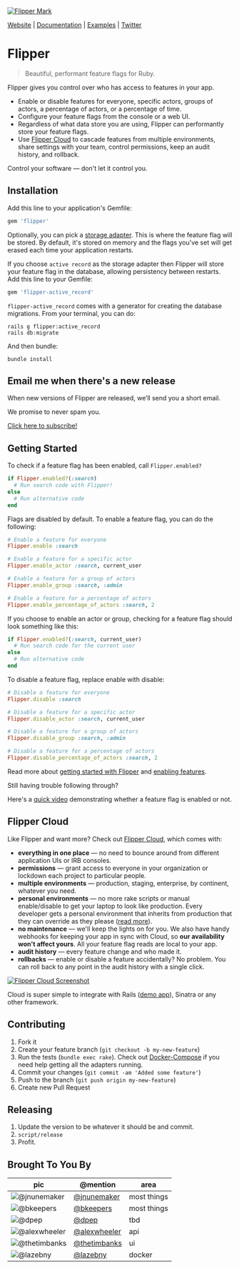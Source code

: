[![Flipper Mark](docs/images/banner.jpg)](https://www.flippercloud.io)

[Website](https://flippercloud.io) | [Documentation](https://flippercloud.io/docs) | [Examples](examples) | [Twitter](https://twitter.com/flipper_cloud)

# Flipper

> Beautiful, performant feature flags for Ruby.

Flipper gives you control over who has access to features in your app.

* Enable or disable features for everyone, specific actors, groups of actors, a percentage of actors, or a percentage of time.
* Configure your feature flags from the console or a web UI.
* Regardless of what data store you are using, Flipper can performantly store your feature flags.
* Use [Flipper Cloud](#flipper-cloud) to cascade features from multiple environments, share settings with your team, control permissions, keep an audit history, and rollback.

Control your software &mdash; don't let it control you.

## Installation

Add this line to your application's Gemfile:

```ruby
gem 'flipper'
```

Optionally, you can pick a [storage adapter](https://flippercloud.io/docs/adapters). This is where the feature flag will be stored. By default, it's stored on memory and the flags you've set will get erased each time your application restarts.

If you choose `active record` as the storage adapter then Flipper will store your feature flag in the database, allowing persistency between restarts. Add this line to your Gemfile:

```ruby
gem 'flipper-active_record'
```

`flipper-active_record` comes with a generator for creating the database migrations. From your terminal, you can do:

```shell
rails g flipper:active_record
rails db:migrate
```

And then bundle:

```shell
bundle install
```

## Email me when there's a new release

When new versions of Flipper are released, we’ll send you a short email.

We promise to never spam you.

[Click here to subscribe!](https://buttondown.email/flipper)

## Getting Started

To check if a feature flag has been enabled, call `Flipper.enabled?`

```ruby
if Flipper.enabled?(:search)
  # Run search code with Flipper!
else
  # Run alternative code
end
```

Flags are disabled by default. To enable a feature flag, you can do the following:

```ruby
# Enable a feature for everyone
Flipper.enable :search

# Enable a feature for a specific actor
Flipper.enable_actor :search, current_user

# Enable a feature for a group of actors
Flipper.enable_group :search, :admin

# Enable a feature for a percentage of actors
Flipper.enable_percentage_of_actors :search, 2
```

If you choose to enable an actor or group, checking for a feature flag should look something like this:

```ruby
if Flipper.enabled?(:search, current_user)
  # Run search code for the current user
else
  # Run alternative code
end
```

To disable a feature flag, replace enable with disable:

```ruby
# Disable a feature for everyone
Flipper.disable :search

# Disable a feature for a specific actor
Flipper.disable_actor :search, current_user

# Disable a feature for a group of actors
Flipper.disable_group :search, :admin

# Disable a feature for a percentage of actors
Flipper.disable_percentage_of_actors :search, 2
```

Read more about [getting started with Flipper](https://flippercloud.io/docs) and [enabling features](https://flippercloud.io/docs/features).

Still having trouble following through?

Here's a [quick video](https://replayable.io/replay/639cbee282a4150067a23c82/?share=2j3GpPaEBivYlL3G8SijvA) demonstrating whether a feature flag is enabled or not.

## Flipper Cloud

Like Flipper and want more? Check out [Flipper Cloud](https://www.flippercloud.io), which comes with:

* **everything in one place** &mdash; no need to bounce around from different application UIs or IRB consoles.
* **permissions** &mdash; grant access to everyone in your organization or lockdown each project to particular people.
* **multiple environments** &mdash; production, staging, enterprise, by continent, whatever you need.
* **personal environments** &mdash; no more rake scripts or manual enable/disable to get your laptop to look like production. Every developer gets a personal environment that inherits from production that they can override as they please ([read more](https://www.johnnunemaker.com/flipper-cloud-environments/)).
* **no maintenance** &mdash; we'll keep the lights on for you. We also have handy webhooks for keeping your app in sync with Cloud, so **our availability won't affect yours**. All your feature flag reads are local to your app.
* **audit history** &mdash; every feature change and who made it.
* **rollbacks** &mdash; enable or disable a feature accidentally? No problem. You can roll back to any point in the audit history with a single click.

[![Flipper Cloud Screenshot](docs/images/flipper_cloud.png)](https://www.flippercloud.io)

Cloud is super simple to integrate with Rails ([demo app](https://github.com/fewerandfaster/flipper-rails-demo)), Sinatra or any other framework.

## Contributing

1. Fork it
2. Create your feature branch (`git checkout -b my-new-feature`)
3. Run the tests (`bundle exec rake`). Check out [Docker-Compose](docs/DockerCompose.md) if you need help getting all the adapters running.
4. Commit your changes (`git commit -am 'Added some feature'`)
5. Push to the branch (`git push origin my-new-feature`)
6. Create new Pull Request

## Releasing

1. Update the version to be whatever it should be and commit.
2. `script/release`
3. Profit.

## Brought To You By

| pic | @mention | area |
|---|---|---|
| ![@jnunemaker](https://avatars3.githubusercontent.com/u/235?s=64) | [@jnunemaker](https://github.com/jnunemaker) | most things |
| ![@bkeepers](https://avatars3.githubusercontent.com/u/173?s=64) | [@bkeepers](https://github.com/bkeepers) | most things |
| ![@dpep](https://avatars3.githubusercontent.com/u/918804?s=64) | [@dpep](https://github.com/dpep) | tbd |
| ![@alexwheeler](https://avatars3.githubusercontent.com/u/3260042?s=64) | [@alexwheeler](https://github.com/alexwheeler) | api |
| ![@thetimbanks](https://avatars1.githubusercontent.com/u/471801?s=64) | [@thetimbanks](https://github.com/thetimbanks) | ui |
| ![@lazebny](https://avatars1.githubusercontent.com/u/6276766?s=64) | [@lazebny](https://github.com/lazebny) | docker |
